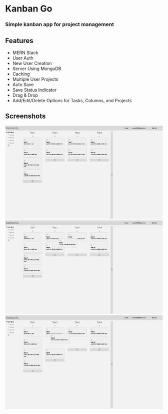 # Kanban Go

### Simple kanban app for project management

## Features
- MERN Stack
- User Auth
- New User Creation
- Server Using MongoDB
- Caching
- Multiple User Projects
- Auto Save
- Save Status Indicator
- Drag & Drop
- Add/Edit/Delete Options for Tasks, Columns, and Projects

## Screenshots
<img src='client/src/assets/Screen Shot 2022-02-01 at 10.59.19 AM.png' height='300' />
<img src='client/src/assets/Screen Shot 2022-02-01 at 11.00.16 AM.png' height='300' />
<img src='client/src/assets/Screen Shot 2022-02-01 at 11.00.26 AM.png' height='300' />
